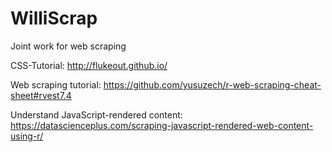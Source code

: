 # WilliScrap
Joint work for web scraping

CSS-Tutorial: http://flukeout.github.io/

Web scraping tutorial: https://github.com/yusuzech/r-web-scraping-cheat-sheet#rvest7.4

Understand JavaScript-rendered content: https://datascienceplus.com/scraping-javascript-rendered-web-content-using-r/
